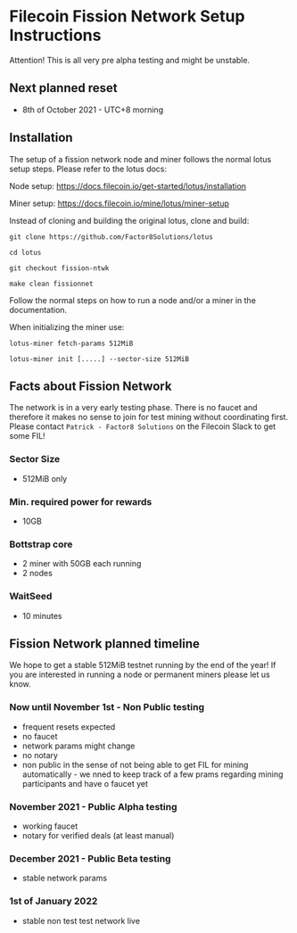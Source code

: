 # Filecoin Fission Network Setup Instructions

Attention! This is all very pre alpha testing and might be unstable.

## Next planned reset

- 8th of October 2021 - UTC+8 morning

## Installation

The setup of a fission network node and miner follows the normal lotus setup steps. Please refer to the lotus docs:

Node setup: https://docs.filecoin.io/get-started/lotus/installation

Miner setup: https://docs.filecoin.io/mine/lotus/miner-setup

Instead of cloning and building the original lotus, clone and build:

`git clone https://github.com/Factor8Solutions/lotus`

`cd lotus`

`git checkout fission-ntwk`

`make clean fissionnet`

Follow the normal steps on how to run a node and/or a miner in the documentation.

When initializing the miner use:

`lotus-miner fetch-params 512MiB`

`lotus-miner init [.....] --sector-size 512MiB`

## Facts about Fission Network

The network is in a very early testing phase. There is no faucet and therefore it makes no sense to join for test mining without coordinating first. Please contact `Patrick - Factor8 Solutions` on the Filecoin Slack to get some FIL!

### Sector Size

- 512MiB only

### Min. required power for rewards

- 10GB

### Bottstrap core

- 2 miner with 50GB each running
- 2 nodes

### WaitSeed

- 10 minutes


## Fission Network planned timeline 

We hope to get a stable 512MiB testnet running by the end of the year! If you are interested in running a node or permanent miners please let us know.

### Now until November 1st - Non Public testing

- frequent resets expected
- no faucet
- network params might change
- no notary
- non public in the sense of not being able to get FIL for mining automatically - we nned to keep track of a few prams regarding mining participants and have o faucet yet

### November 2021 - Public Alpha testing 

- working faucet
- notary for verified deals (at least manual)

### December 2021 - Public Beta testing

- stable network params

### 1st of January 2022 

- stable non test test network live